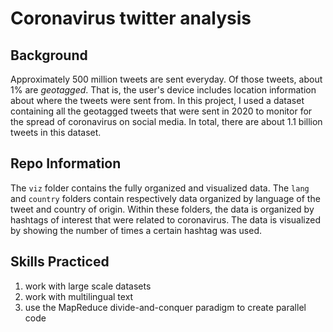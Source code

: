 # Coronavirus twitter analysis

## Background

Approximately 500 million tweets are sent everyday.
Of those tweets, about 1% are *geotagged*.
That is, the user's device includes location information about where the tweets were sent from.
In this project, I used a dataset containing all the geotagged tweets that were sent in 2020 to monitor for the spread of coronavirus on social media.
In total, there are about 1.1 billion tweets in this dataset.

## Repo Information

The `viz` folder contains the fully organized and visualized data. The `lang` and `country` folders contain respectively data organized by language of the tweet and country of origin. Within these folders, the data is organized by hashtags of interest that were related to coronavirus. The data is visualized by showing the number of times a certain hashtag was used. 

## Skills Practiced

1. work with large scale datasets
1. work with multilingual text
1. use the MapReduce divide-and-conquer paradigm to create parallel code

